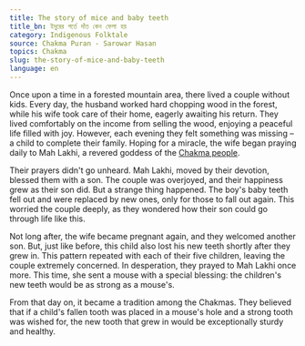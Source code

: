 ```yaml
---
title: The story of mice and baby teeth
title_bn: ইদুরের গর্তে দাঁত কেন ফেলা হয়
category: Indigenous Folktale
source: Chakma Puran - Sarowar Hasan
topics: Chakma
slug: the-story-of-mice-and-baby-teeth
language: en
---
```


Once upon a time in a forested mountain area, there lived a couple without kids. Every day, the husband worked hard chopping wood in the forest, while his wife took care of their home, eagerly awaiting his return. They lived comfortably on the income from selling the wood, enjoying a peaceful life filled with joy. However, each evening they felt something was missing – a child to complete their family. Hoping for a miracle, the wife began praying daily to Mah Lakhi, a revered goddess of the [Chakma people](https://en.wikipedia.org/wiki/Chakma_people).

Their prayers didn't go unheard. Mah Lakhi, moved by their devotion, blessed them with a son. The couple was overjoyed, and their happiness grew as their son did. But a strange thing happened. The boy's baby teeth fell out and were replaced by new ones, only for those to fall out again. This worried the couple deeply, as they wondered how their son could go through life like this.

Not long after, the wife became pregnant again, and they welcomed another son. But, just like before, this child also lost his new teeth shortly after they grew in. This pattern repeated with each of their five children, leaving the couple extremely concerned. In desperation, they prayed to Mah Lakhi once more. This time, she sent a mouse with a special blessing: the children's new teeth would be as strong as a mouse's.

From that day on, it became a tradition among the Chakmas. They believed that if a child's fallen tooth was placed in a mouse's hole and a strong tooth was wished for, the new tooth that grew in would be exceptionally sturdy and healthy.
